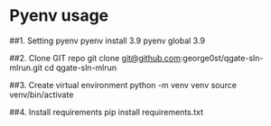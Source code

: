# Pyenv usage

##1. Setting pyenv
pyenv install 3.9
pyenv global 3.9

##2. Clone GIT repo
git clone git@github.com:george0st/qgate-sln-mlrun.git
cd qgate-sln-mlrun

##3. Create virtual environment
python -m venv venv
source venv/bin/activate

##4. Install requirements
pip install requirements.txt
